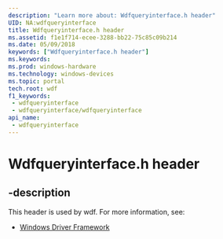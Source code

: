 ```yaml
---
description: "Learn more about: Wdfqueryinterface.h header"
UID: NA:wdfqueryinterface
title: Wdfqueryinterface.h header
ms.assetid: f1e1f714-ecee-3288-bb22-75c85c09b214
ms.date: 05/09/2018
keywords: ["Wdfqueryinterface.h header"]
ms.keywords: 
ms.prod: windows-hardware
ms.technology: windows-devices
ms.topic: portal
tech.root: wdf
f1_keywords:
 - wdfqueryinterface
 - wdfqueryinterface/wdfqueryinterface
api_name:
 - wdfqueryinterface
---
```


# Wdfqueryinterface.h header


## -description

This header is used by wdf. For more information, see:

- [Windows Driver Framework](../_wdf/index.md)

